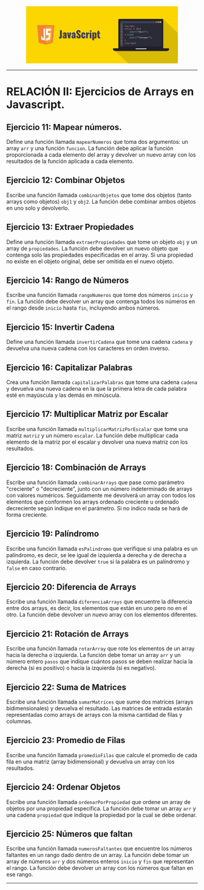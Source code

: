 <center><img src="js_logo.png" width="400" /></center>

---

# RELACIÓN II: Ejercicios de Arrays en Javascript.

## Ejercicio 11: Mapear números.

Define una función llamada `mapearNumeros` que toma dos argumentos: un array `arr` y una función `funcion`. La función debe aplicar la función proporcionada a cada elemento del array y devolver un nuevo array con los resultados de la función aplicada a cada elemento.

## Ejercicio 12: Combinar Objetos

Escribe una función llamada `combinarObjetos` que tome dos objetos (tanto arrays como objetos) `obj1` y `obj2`. La función debe combinar ambos objetos en uno solo y devolverlo.

## Ejercicio 13: Extraer Propiedades

Define una función llamada `extraerPropiedades` que tome un objeto `obj` y un array de `propiedades`. La función debe devolver un nuevo objeto que contenga solo las propiedades especificadas en el array. Si una propiedad no existe en el objeto original, debe ser omitida en el nuevo objeto.

## Ejercicio 14: Rango de Números

Escribe una función llamada `rangoNumeros` que tome dos números `inicio` y `fin`. La función debe devolver un array que contenga todos los números en el rango desde `inicio` hasta `fin`, incluyendo ambos números.

## Ejercicio 15: Invertir Cadena

Define una función llamada `invertirCadena` que tome una cadena `cadena` y devuelva una nueva cadena con los caracteres en orden inverso.

## Ejercicio 16: Capitalizar Palabras

Crea una función llamada `capitalizarPalabras` que tome una cadena `cadena` y devuelva una nueva cadena en la que la primera letra de cada palabra esté en mayúscula y las demás en minúscula.

## Ejercicio 17: Multiplicar Matriz por Escalar

Escribe una función llamada `multiplicarMatrizPorEscalar` que tome una matriz `matriz` y un número `escalar`. La función debe multiplicar cada elemento de la matriz por el escalar y devolver una nueva matriz con los resultados.

## Ejercicio 18: Combinación de Arrays

Escribe una función llamada `combinarArrays` que pase como parámetro "creciente" o "decreciente", junto con un número indeterminado de arrays con valores numéricos. Seguidamente me devolverá un array con todos los elementos que conformen los arrays ordenado creciente u ordenado decreciente según indique en el parámetro. Si no indico nada se hará de forma creciente.

## Ejercicio 19: Palíndromo

Escribe una función llamada `esPalindromo` que verifique si una palabra es un palíndromo, es decir, se lee igual de izquierda a derecha y de derecha a izquierda. La función debe devolver `true` si la palabra es un palíndromo y `false` en caso contrario.

## Ejercicio 20: Diferencia de Arrays

Escribe una función llamada `diferenciaArrays` que encuentre la diferencia entre dos arrays, es decir, los elementos que están en uno pero no en el otro. La función debe devolver un nuevo array con los elementos diferentes.

## Ejercicio 21: Rotación de Arrays

Escribe una función llamada `rotarArray` que rote los elementos de un array hacia la derecha o izquierda. La función debe tomar un array `arr` y un número entero `pasos` que indique cuántos pasos se deben realizar hacia la derecha (si es positivo) o hacia la izquierda (si es negativo).

## Ejercicio 22: Suma de Matrices

Escribe una función llamada `sumarMatrices` que sume dos matrices (arrays bidimensionales) y devuelva el resultado. Las matrices de entrada estarán representadas como arrays de arrays con la misma cantidad de filas y columnas.

## Ejercicio 23: Promedio de Filas

Escribe una función llamada `promedioFilas` que calcule el promedio de cada fila en una matriz (array bidimensional) y devuelva un array con los resultados.

## Ejercicio 24: Ordenar Objetos

Escribe una función llamada `ordenarPorPropiedad` que ordene un array de objetos por una propiedad específica. La función debe tomar un array `arr` y una cadena `propiedad` que indique la propiedad por la cual se debe ordenar.

## Ejercicio 25: Números que faltan

Escribe una función llamada `numerosFaltantes` que encuentre los números faltantes en un rango dado dentro de un array. La función debe tomar un array de números `arr` y dos números enteros `inicio` y `fin` que representan el rango. La función debe devolver un array con los números que faltan en ese rango.

---
